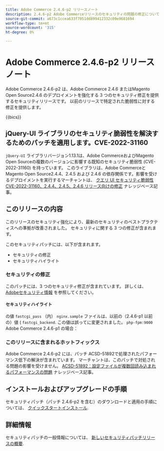 ```yaml
---
title: Adobe Commerce 2.4.6-p2 リリースノート
description: 2.4.6-p2 Adobe Commerceリリースのセキュリティの問題の修正について説明します。
source-git-commit: a673c1ccea633f7051dd899412332c09e9681694
workflow-type: tm+mt
source-wordcount: '315'
ht-degree: 0%

---
```



# Adobe Commerce 2.4.6-p2 リリースノート

Adobe Commerce 2.4.6-p2 は、Adobe Commerce 2.4.6 またはMagento Open Source2.4.6 のデプロイメントを強化する 3 つのセキュリティ修正を提供するセキュリティリリースです。 以前のリリースで特定された脆弱性に対する修正を提供します。

{{bics}}

## jQuery-UI ライブラリのセキュリティ脆弱性を解決するためのパッチを適用します。CVE-2022-31160

`jQuery-UI` ライブラリバージョン1.13.1は、Adobe CommerceおよびMagento Open Sourceの複数のバージョンに影響する既知のセキュリティ脆弱性 (CVE-2022-31160) を持っています。 このライブラリは、Adobe CommerceとMagento Open Source2.4.4、2.4.5 および 2.4.6 の依存関係です。影響を受けるデプロイメントを実行するマーチャントは、 [クエリ UI セキュリティ脆弱性 CVE-2022-31160、2.4.4、2.4.5、2.4.6 リリース向けの修正](https://experienceleague.adobe.com/docs/commerce-knowledge-base/kb/troubleshooting/known-issues-patches-attached/jquery-cve-2022-31160-fix-2.4.4-2.4.5-2.4.6.html) ナレッジベース記事。

## このリリースの内容

このリリースのセキュリティ強化により、最新のセキュリティのベストプラクティスへの準拠が改善されました。 セキュリティに関する 3 つの修正が含まれます。

このセキュリティパッチには、以下が含まれます。

* セキュリティの修正
* セキュリティハイライト

### セキュリティの修正

このパッチには、3 つのセキュリティ修正が含まれています。 詳しくは、 [Adobeセキュリティ情報](https://helpx.adobe.com/security/products/magento/apsb23-42.html) を参照してください。


#### セキュリティハイライト

の値 `fastcgi_pass` （内） `nginx.sample` ファイルは、以前の（2.4.6-p1 以前の）値 ( `fastcgi_backend`. この値は誤ってに変更されました。 `php-fpm:9000` Adobe Commerce 2.4.6-p1 の場合：

### このリリースに含まれるホットフィックス

Adobe Commerce 2.4.6-p2 には、パッチ ACSD-51892で処理されたパフォーマンス低下の解決が含まれています。 マーチャントは、このパッチで対処される問題の影響を受けません。 [ACSD-51892：設定ファイルが複数回読み込まれるパフォーマンスの問題](https://experienceleague.adobe.com/docs/commerce-knowledge-base/kb/support-tools/patches/v1-1-33/acsd-51892-performance-issue-where-config-files-load-multiple-times.html) ナレッジベース記事。


## インストールおよびアップグレードの手順

セキュリティパッチ（パッチ 2.4.6-p2 を含む）のダウンロードと適用の手順については、 [クイックスタートインストール](../../../installation/composer.md).

## 詳細情報

セキュリティパッチの一般情報については、 [新しいセキュリティパッチリリースの概要](https://community.magento.com/t5/Magento-DevBlog/Introducing-the-New-Security-Patch-Release/ba-p/141287).
